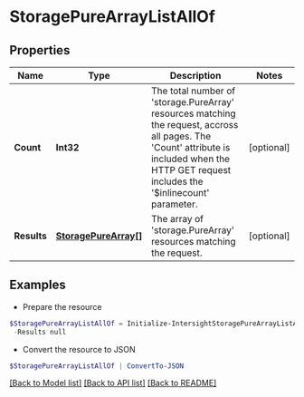 # StoragePureArrayListAllOf
## Properties

Name | Type | Description | Notes
------------ | ------------- | ------------- | -------------
**Count** | **Int32** | The total number of &#39;storage.PureArray&#39; resources matching the request, accross all pages. The &#39;Count&#39; attribute is included when the HTTP GET request includes the &#39;$inlinecount&#39; parameter. | [optional] 
**Results** | [**StoragePureArray[]**](StoragePureArray.md) | The array of &#39;storage.PureArray&#39; resources matching the request. | [optional] 

## Examples

- Prepare the resource
```powershell
$StoragePureArrayListAllOf = Initialize-IntersightStoragePureArrayListAllOf  -Count null `
 -Results null
```

- Convert the resource to JSON
```powershell
$StoragePureArrayListAllOf | ConvertTo-JSON
```

[[Back to Model list]](../README.md#documentation-for-models) [[Back to API list]](../README.md#documentation-for-api-endpoints) [[Back to README]](../README.md)

